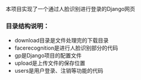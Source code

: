 本项目实现了一个通过人脸识别进行登录的Django网页

### 目录结构说明：

- download目录是文件处理完的下载目录
- facerecognition是进行人脸识别部分的代码
- gp是Django项目的配置文件
- upload是上传文件的保存位置
- users是用户登录、注销等功能的代码

